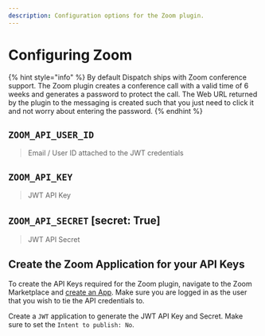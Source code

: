 ```yaml
---
description: Configuration options for the Zoom plugin.
---
```


# Configuring Zoom

{% hint style="info" %}
By default Dispatch ships with Zoom conference support. The Zoom plugin creates a conference call with a valid time of 6 weeks and generates a password to protect the call. The Web URL returned by the plugin to the messaging is created such that you just need to click it and not worry about entering the password.
{% endhint %}

## `ZOOM_API_USER_ID`

> Email / User ID attached to the JWT credentials

## `ZOOM_API_KEY`

> JWT API Key

## `ZOOM_API_SECRET` \[secret: True\]

> JWT API Secret

## Create the Zoom Application for your API Keys

To create the API Keys required for the Zoom plugin, navigate to the Zoom Marketplace and [create an App](https://marketplace.zoom.us/develop/create). Make sure you are logged in as the user that you wish to tie the API credentials to.

Create a `JWT` application to generate the JWT API Key and Secret. Make sure to set the `Intent to publish: No`.

